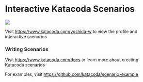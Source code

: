 # Interactive Katacoda Scenarios

[![](http://shields.katacoda.com/katacoda/yoshida-w/count.svg)](https://www.katacoda.com/yoshida-w "Get your profile on Katacoda.com")

Visit https://www.katacoda.com/yoshida-w to view the profile and interactive scenarios

### Writing Scenarios
Visit https://www.katacoda.com/docs to learn more about creating Katacoda scenarios

For examples, visit https://github.com/katacoda/scenario-example
